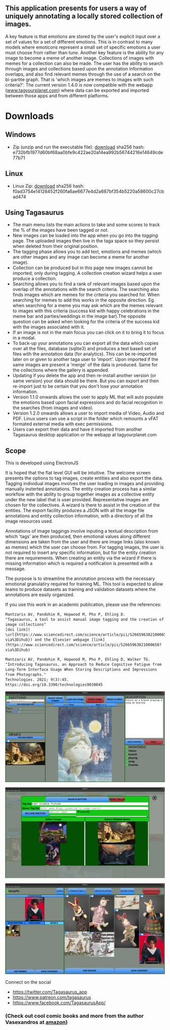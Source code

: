 ## This application presents for users a way of uniquely annotating a locally stored collection of images.

A key feature is that emotions are stored by the user's explicit input over a set of values for a set of different emotions. This is in contrast to many models where emoticons represent a small set of specific emotions a user must choose from rather than _tune_. Another key feature is the ability for any image to become a meme of another image. Collections of images with memes for a collection can also be made. The user has the ability to search through images and collections based upon the annotation information overlaps, and also find relevant memes through the use of a search on the bi-partite graph. That is 'which images are memes to images with such criteria?'. The current version 1.4.0 is now compatible with the webapp (www.tagyourplanet.com) where data can be exported and imported between those apps and from different platforms.

# Downloads

## Windows

- Zip (unzip and run the executable file): [download](https://github.com/mantzaris/Tagasaurus/releases/download/1.3.0/tagasaurus-1.4.0-win.zip) sha256 hash: e732bfb1977d60bf68aa0bfe9c422ae20a14ea992b56744216e14649cde77b71

## Linux

- Linux Zip: [download](https://github.com/mantzaris/Tagasaurus/releases/download/1.4.0/tagasaurus-1.4.0.zip) sha256 hash: f0ad3754e14128452f260fa6ae6677e4d2a687bf354b5220a58600c27cbad474

## Using Tagasaurus

- The main menu lists the main actions to take and some scores to track the % of the images have been tagged or not.
- New images can be loaded into the app when you go into the _tagging_ page. The uploaded images then live in the taga space so they persist when deleted from their original position.
- The tagging phase allows you to add text, emotions and memes (which are other images and any image can become a meme for another image).
- Collection can be produced but in this page new images cannot be imported; only during tagging. A collection creation wizard helps a user produce a collection.
- Searching allows you to find a rank of relevant images based upon the overlap of the annotations with the search criteria. The searching also finds images which are memes for the criteria you searched for. When searching for memes to add this works in the opposite direction. Eg. when searching for a meme you may ask which are the memes relevant to images with this criteria (success kid with happy celebrations in the meme bar and parties/weddings in the image bar).The opposite question can be asked when looking for the criteria of the success kid with the images associated with it.
- If an image is not in the main focus you can click on it to bring it to focus in a modal.
- To back-up your annotations you can export all the data which copies over all the files, database (sqlite3) and produces a text based set of files with the annotation data (for analytics). This can be re-imported later on or given to another taga user to 'import'. Upon imported if the same images are present a 'merge' of the data is produced. Same for the collections where the gallery is appended.
- Updating if you delete the app and then re-install another version (or same version) your data should be there. But you can export and then re-import just to be certain that you don't lose your annotation information.
- Version 1.1.0 onwards allows the user to apply ML that will auto populate the emotions based upon facial expressions and do facial recognition in the searches (from images and video).
- Version 1.2.0 onwards allows a user to import media of Video, Audio and PDF. Linux users can use a script in the folder which remounts a vFAT formated external media with exec permissions.
- Users can export their data and have it imported from another Tagasaurus desktop application or the webapp at tagyourplanet.com

## Scope

This is developed using ElectronJS

It is hoped that the flat level GUI will be intuitive. The welcome screen presents the options to tag images, create entities and also export the data. Tagging individual images involves the user loading in images and providing manually insterted annotations. The entity creation process has a similar workflow with the ability to group together images as a collective entity under the new label that is user provided. Representative images are chosen for the collectives. A wizard is there to assist in the creation of the entities. The export facility produces a JSON with all the image file annotations and entity collection information, with a directory of all the image resources used.

Annotations of image taggings involve inputing a textual description from which 'tags' are then produced, then emotional values along different dimensions are taken from the user and there are image links (also known as memes) which the user can choose from. For tagging images, the user is not required to insert any specific information, but for the entity creation there are requirements. When creating an entity via the wizard if there is missing information which is required a notification is presented with a message.

The purpose is to streamline the annotation process with the necessary emotional granulatiry required for training ML. This tool is expected to allow teams to produce datasets as training and validation datasets where the annotations are easily organized.

If you use this work in an academic publication, please use the references:

```
Mantzaris AV, Pandohie R, Hopwood M, Pho P, Ehling D.
"Tagasaurus, a tool to assist manual image tagging and the creation of image collections"
[doi link](  \url{https://www.sciencedirect.com/science/article/pii/S2665963821000658?via%3Dihub}) and the Elsevier webpage [link](https://www.sciencedirect.com/science/article/pii/S2665963821000658?via%3Dihub)
```

```
Mantzaris AV, Pandohie R, Hopwood M, Pho P, Ehling D, Walker TG.
"Introducing Tagasaurus, an Approach to Reduce Cognitive Fatigue from Long-Term Interface Usage When Storing Descriptions and Impressions from Photographs."
Technologies. 2021; 9(3):45. https://doi.org/10.3390/technologies9030045
```

![tagging](/TagasaurusReflections/screenshot1.png)

![search](/TagasaurusReflections/screenshot2.png)

![collections](/TagasaurusReflections/screenshot3.png)

Connect on the social

- https://twitter.com/Tagasaurus_app
- https://www.patreon.com/tagasaurus
- https://www.facebook.com/TagasaurusApp/

### (**Check out cool comic books and more from the author Vasexandros at [amazon](https://www.amazon.com/Vasexandros/e/B010RI6W0G%3Fref=dbs_a_mng_rwt_scns_share)**)

<!---

_also, the books by the author vasexandros are really worth the read_ [link](https://www.amazon.com/Vasexandros/e/B010RI6W0G%3Fref=dbs_a_mng_rwt_scns_share)

# <span style="color:orange">Tagasaurus, the gateway to your semantic multiverse </span>

### <span style="color:red">let's drop the '**U**' from '**U-RL**' because why do we need a UNI-verse and the UNI-queness it imposes?.. let's break free of that and "Tag the Planet!" </span>

---

For the development phase, this principle must be put in top priority
1. The data the users hold is **key**. The tool must smoothly incentivize the users to want to describe content with tags


**I highly recommend you take a look at the literature of the author Vasexandros at [amazon](https://www.amazon.com/Vasexandros/e/B010RI6W0G%3Fref=dbs_a_mng_rwt_scns_share)**
-->
